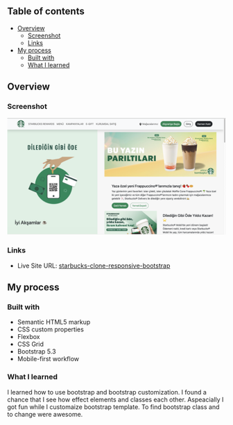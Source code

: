 ## Table of contents

- [Overview](#overview)
  - [Screenshot](#screenshot)
  - [Links](#links)
- [My process](#my-process)
  - [Built with](#built-with)
  - [What I learned](#what-i-learned)

## Overview
### Screenshot

![](/assests/design/starbucks-clone-screenshot.png)

### Links

- Live Site URL: [starbucks-clone-responsive-bootstrap](https://starbucks-clone-responsive-bootstrap.netlify.app/)

## My process

### Built with

- Semantic HTML5 markup
- CSS custom properties
- Flexbox
- CSS Grid
- Bootstrap 5.3
- Mobile-first workflow

### What I learned

I learned how to use bootstrap and bootstrap customization. I found a chance that I see how effect elements and classes each other. Aspeacially I got fun while I customaize bootstrap template. To find bootstrap class and to change were awesome.

